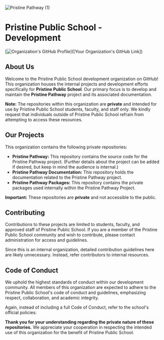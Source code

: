 
![Pristine Pathway (1)](https://github.com/user-attachments/assets/263f90df-a1d9-4928-a370-178a2aa4a88c)

# Pristine Public School - Development

[![Organization's GitHub Profile](https://img.shields.io/badge/GitHub-Profile-black?logo=github)]([Your Organization's GitHub Link])
<!-- You can't link to private projects in the badges, but you can still link to the org profile -->

## About Us

Welcome to the Pristine Public School development organization on GitHub! This organization houses the internal projects and development efforts specifically for **Pristine Public School**. Our primary focus is to develop and maintain the **Pristine Pathway** project and its associated documentation.

**Note:** The repositories within this organization are **private** and intended for use by Pristine Public School students, faculty, and staff only. We kindly request that individuals outside of Pristine Public School refrain from attempting to access these resources.

## Our Projects

This organization contains the following private repositories:

*   **Pristine Pathway:** This repository contains the source code for the Pristine Pathway project. (Further details about the project can be added if desired, but keep in mind the audience is internal.)
*   **Pristine Pathway Documentation:** This repository holds the documentation related to the Pristine Pathway project.
*   **Pristine Pathway Packages:** This repository contains the private packages used internally within the Pristine Pathway Project.

**Important:**  These repositories are **private** and not accessible to the public.

## Contributing

Contributions to these projects are limited to students, faculty, and approved staff of Pristine Public School. If you are a member of the Pristine Public School community and wish to contribute, please contact administration for access and guidelines.

Since this is an internal organization, detailed contribution guidelines here are likely unnecessary. Instead, refer contributors to internal resources.

## Code of Conduct

We uphold the highest standards of conduct within our development community. All members of this organization are expected to adhere to the Pristine Public School's code of conduct and guidelines, emphasizing respect, collaboration, and academic integrity.

Again, instead of including a full Code of Conduct, refer to the school's official policies:

**Thank you for your understanding regarding the private nature of these repositories.** We appreciate your cooperation in respecting the intended use of this organization for the benefit of Pristine Public School.
